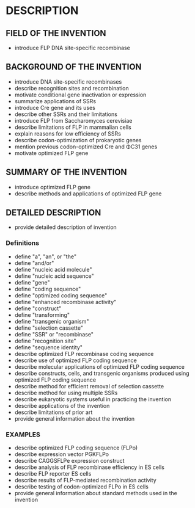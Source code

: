 # DESCRIPTION

## FIELD OF THE INVENTION

- introduce FLP DNA site-specific recombinase

## BACKGROUND OF THE INVENTION

- introduce DNA site-specific recombinases
- describe recognition sites and recombination
- motivate conditional gene inactivation or expression
- summarize applications of SSRs
- introduce Cre gene and its uses
- describe other SSRs and their limitations
- introduce FLP from Saccharomyces cerevisiae
- describe limitations of FLP in mammalian cells
- explain reasons for low efficiency of SSRs
- describe codon-optimization of prokaryotic genes
- mention previous codon-optimized Cre and ΦC31 genes
- motivate optimized FLP gene

## SUMMARY OF THE INVENTION

- introduce optimized FLP gene
- describe methods and applications of optimized FLP gene

## DETAILED DESCRIPTION

- provide detailed description of invention

### Definitions

- define "a", "an", or "the"
- define "and/or"
- define "nucleic acid molecule"
- define "nucleic acid sequence"
- define "gene"
- define "coding sequence"
- define "optimized coding sequence"
- define "enhanced recombinase activity"
- define "construct"
- define "transforming"
- define "transgenic organism"
- define "selection cassette"
- define "SSR" or "recombinase"
- define "recognition site"
- define "sequence identity"
- describe optimized FLP recombinase coding sequence
- describe use of optimized FLP coding sequence
- describe molecular applications of optimized FLP coding sequence
- describe constructs, cells, and transgenic organisms produced using optimized FLP coding sequence
- describe method for efficient removal of selection cassette
- describe method for using multiple SSRs
- describe eukaryotic systems useful in practicing the invention
- describe applications of the invention
- describe limitations of prior art
- provide general information about the invention

### EXAMPLES

- describe optimized FLP coding sequence (FLPo)
- describe expression vector PGKFLPo
- describe CAGGSFLPe expression construct
- describe analysis of FLP recombinase efficiency in ES cells
- describe FLP reporter ES cells
- describe results of FLP-mediated recombination activity
- describe testing of codon-optimized FLPo in ES cells
- provide general information about standard methods used in the invention

